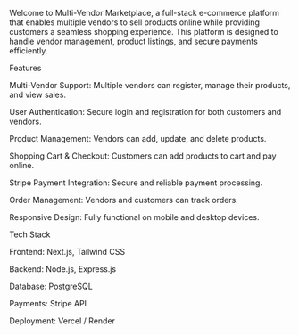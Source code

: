 Welcome to Multi-Vendor Marketplace, a full-stack e-commerce platform that enables multiple vendors to sell products online while providing customers a seamless shopping experience. This platform is designed to handle vendor management, product listings, and secure payments efficiently.

Features

Multi-Vendor Support: Multiple vendors can register, manage their products, and view sales.

User Authentication: Secure login and registration for both customers and vendors.

Product Management: Vendors can add, update, and delete products.

Shopping Cart & Checkout: Customers can add products to cart and pay online.

Stripe Payment Integration: Secure and reliable payment processing.

Order Management: Vendors and customers can track orders.

Responsive Design: Fully functional on mobile and desktop devices.


Tech Stack

Frontend: Next.js, Tailwind CSS

Backend: Node.js, Express.js

Database: PostgreSQL

Payments: Stripe API

Deployment: Vercel / Render
